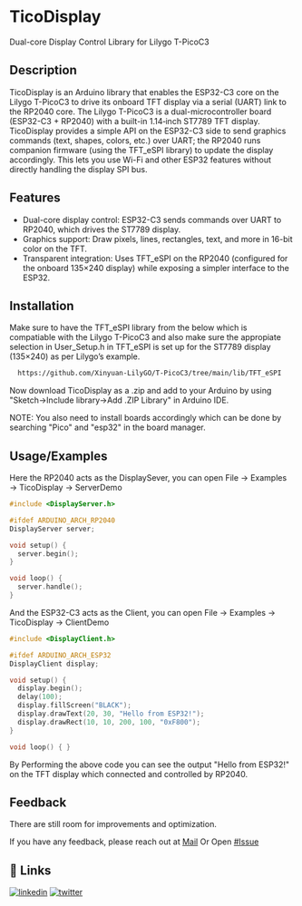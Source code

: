 
# TicoDisplay

Dual-core Display Control Library for Lilygo T-PicoC3


## Description

TicoDisplay is an Arduino library that enables the ESP32-C3 core on the Lilygo T-PicoC3 to drive its onboard TFT display via a serial (UART) link to the RP2040 core. The Lilygo T-PicoC3 is a dual-microcontroller board (ESP32-C3 + RP2040) with a built-in 1.14‑inch ST7789 TFT display​. TicoDisplay provides a simple API on the ESP32-C3 side to send graphics commands (text, shapes, colors, etc.) over UART; the RP2040 runs companion firmware (using the TFT_eSPI library) to update the display accordingly. This lets you use Wi-Fi and other ESP32 features without directly handling the display SPI bus.


## Features

- Dual-core display control: ESP32-C3 sends commands over UART to RP2040, which drives the ST7789 display.
- Graphics support: Draw pixels, lines, rectangles, text, and more in 16-bit color on the TFT.
- Transparent integration: Uses TFT_eSPI on the RP2040 (configured for the onboard 135×240 display​) while exposing a simpler interface to the ESP32.


## Installation

Make sure to have the TFT_eSPI library from the below which is compatiable with the Lilygo T-PicoC3 and also make sure the appropiate selection in User_Setup.h in TFT_eSPI is set up for the ST7789 display (135×240) as per Lilygo’s example​.

```bash
  https://github.com/Xinyuan-LilyGO/T-PicoC3/tree/main/lib/TFT_eSPI
```
Now download TicoDisplay as a .zip and add to your Arduino by using "Sketch->Include library->Add .ZIP Library" in Arduino IDE.

NOTE: You also need to install boards accordingly which can be done by searching "Pico" and "esp32" in the board manager.
## Usage/Examples

Here the RP2040 acts as the DisplaySever, you can open File → Examples → TicoDisplay → ServerDemo
```c++
#include <DisplayServer.h>

#ifdef ARDUINO_ARCH_RP2040
DisplayServer server;

void setup() {
  server.begin();
}

void loop() {
  server.handle();
}
```
And the ESP32-C3 acts as the Client, you can open File → Examples → TicoDisplay → ClientDemo
```c++
#include <DisplayClient.h>

#ifdef ARDUINO_ARCH_ESP32
DisplayClient display;

void setup() {
  display.begin();
  delay(100);
  display.fillScreen("BLACK");
  display.drawText(20, 30, "Hello from ESP32!");
  display.drawRect(10, 10, 200, 100, "0xF800");
}

void loop() { }
```
By Performing the above code you can see the output "Hello from ESP32!" on the TFT display which connected and controlled by RP2040.
## Feedback
There are still room for improvements and optimization.

If you have any feedback, please reach out at [Mail](mailto:thiskaranpatel@gmail.com)
Or Open [#Issue](https://github.com/Strange-Jackle/TicoDisplay/issues)


## 🔗 Links
[![linkedin](https://img.shields.io/badge/linkedin-0A66C2?style=for-the-badge&logo=linkedin&logoColor=white)](https://www.linkedin.com/in/strangejackle/)
[![twitter](https://img.shields.io/badge/twitter-1DA1F2?style=for-the-badge&logo=twitter&logoColor=white)](https://x.com/StrangeJackle)


